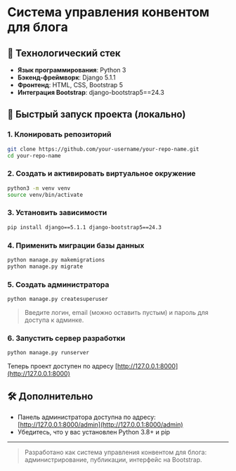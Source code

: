# Система управления конвентом для блога

## 🧰 Технологический стек

- **Язык программирования**: Python 3
- **Бэкенд-фреймворк**: Django 5.1.1
- **Фронтенд**: HTML, CSS, Bootstrap 5
- **Интеграция Bootstrap**: django-bootstrap5==24.3

## 🚀 Быстрый запуск проекта (локально)

### 1. Клонировать репозиторий

```bash
git clone https://github.com/your-username/your-repo-name.git
cd your-repo-name
```

### 2. Создать и активировать виртуальное окружение

```bash
python3 -m venv venv
source venv/bin/activate
```

### 3. Установить зависимости

```bash
pip install django==5.1.1 django-bootstrap5==24.3
```

### 4. Применить миграции базы данных

```bash
python manage.py makemigrations
python manage.py migrate
```

### 5. Создать администратора

```bash
python manage.py createsuperuser
```

> Введите логин, email (можно оставить пустым) и пароль для доступа к админке.

### 6. Запустить сервер разработки

```bash
python manage.py runserver
```

Теперь проект доступен по адресу [http://127.0.0.1:8000](http://127.0.0.1:8000)

## 🛠 Дополнительно

- Панель администратора доступна по адресу: [http://127.0.0.1:8000/admin](http://127.0.0.1:8000/admin)
- Убедитесь, что у вас установлен Python 3.8+ и pip

---

> Разработано как система управления конвентом для блога: администрирование, публикации, интерфейс на Bootstrap.

